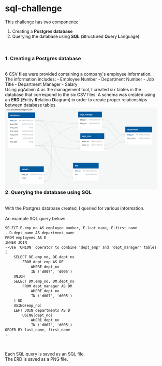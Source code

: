 # sql-challenge
This challenge has two components:
1. Creating a <b>Postgres database</b>
2. Querying the database using <b>SQL</b> (<b>S</b>tructured <b>Q</b>uery <b>L</b>anguage)
<br>

### 1. Creating a Postgres database

<br>
6 CSV files were provided containing a company's employee information. The information includes:
- Employee Number
- Department Number
- Job Title
- Department Manager
- Salary
<br>
Using pgAdmin 4 as the management tool, I created six tables in the database that correspond to the six CSV files. A schema was created using an <b>ERD</b> (<b>E</b>ntity <b>R</b>elation <b>D</b>iagram) in order to create proper relationships between database tables.
<img src="EmployeeSQL/ERD_image.png"
     alt="Entity Relation Diagram"
     style="float: left; margin-right: 10px;" />
 <br>
 
 
 ### 2. Querying the database using SQL
 
 <br>
 With the Postgres database created, I queried for various information.
 <br>
 <br>
 An example SQL query below:
 
 	SELECT E.emp_no AS employee_number, E.last_name, E.first_name
	, D.dept_name AS department_name
	FROM employees AS E
	INNER JOIN
	--Use 'UNION' operator to combine 'dept_emp' and 'dept_manager' tables
	(
		SELECT DE.emp_no, DE.dept_no
			FROM dept_emp AS DE
				WHERE dept_no
				IN ('d007', 'd005')
		UNION
		SELECT DM.emp_no, DM.dept_no 
			FROM dept_manager AS DM
				WHERE dept_no
				IN ('d007', 'd005')
		) UD
		USING(emp_no)
		LEFT JOIN departments AS D
			USING(dept_no)
				WHERE dept_no 
				IN ('d007', 'd005')
	ORDER BY last_name, first_name
	;

<br>
<br>
Each SQL query is saved as an SQL file.
<br>
The ERD is saved as a PNG file.
